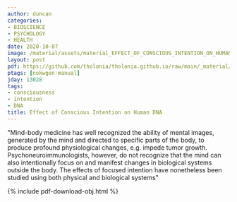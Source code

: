 ```yaml
---
author: duncan
categories:
- BIOSCIENCE
- PSYCHOLOGY
- HEALTH
date: 2020-10-07
image: /material/assets/material_EFFECT_OF_CONSCIOUS_INTENTION_ON_HUMAN_DNA.png
layout: post
pdf: https://github.com/tholonia/tholonia.github.io/raw/main/_material/assets/material_EFFECT_OF_CONSCIOUS_INTENTION_ON_HUMAN_DNA.pdf
ptags: [nokwgen-manual]
jday: 13028
tags:
- consciousness
- intention
- DNA
title: Effect of Conscious Intention on Human DNA
---
```


"Mind-body medicine has well recognized the ability of mental images, generated by the mind and directed to specific parts of the body, to produce profound physiological changes, e.g. impede tumor growth. Psychoneuroimmunologists, however, do not recognize that the mind can also intentionally focus on and manifest changes in biological systems outside the body. The effects of focused intention have nonetheless been studied using both physical and biological systems"

<!--more-->

{% include pdf-download-obj.html %}
